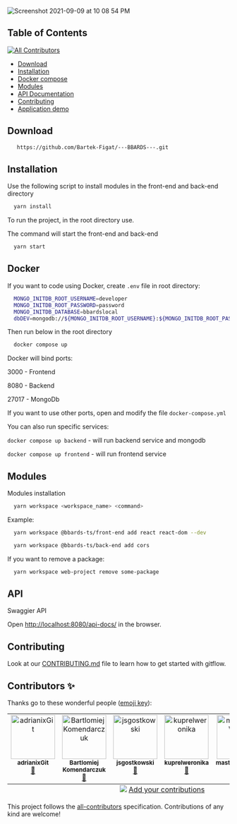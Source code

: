 ![Screenshot 2021-09-09 at 10 08 54 PM](https://user-images.githubusercontent.com/67811830/198153675-2fe9e6ad-fa44-4a23-b93b-c922ff238a77.png)

## Table of Contents

<!-- ALL-CONTRIBUTORS-BADGE:START - Do not remove or modify this section -->

[![All Contributors](https://img.shields.io/badge/all_contributors-6-orange.svg?style=flat-square)](#contributors-)

<!-- ALL-CONTRIBUTORS-BADGE:END -->

- [Download](#Download)
- [Installation](#Installation)
- [Docker compose](#Docker)
- [Modules](#Modules)
- [API Documentation](#API)
- [Contributing](#Contributing)
- [Application demo](https://bartek-figat.github.io/---BBARDS---/)

## Download

```bash
   https://github.com/Bartek-Figat/---BBARDS---.git
```

## Installation

Use the following script to install modules in the front-end and back-end directory

```bash
  yarn install
```

To run the project, in the root directory use.

The command will start the front-end and back-end

```bash
  yarn start
```

## Docker

If you want to code using Docker, create `.env` file in root directory:

```bash
  MONGO_INITDB_ROOT_USERNAME=developer
  MONGO_INITDB_ROOT_PASSWORD=password
  MONGO_INITDB_DATABASE=bbardslocal
  dbDEV=mongodb://${MONGO_INITDB_ROOT_USERNAME}:${MONGO_INITDB_ROOT_PASSWORD}@database/${MONGO_INITDB_DATABASE}?retryWrites=true&w=majority&authSource=admin
```

Then run below in the root directory

```bash
  docker compose up
```

Docker will bind ports:

3000 - Frontend

8080 - Backend

27017 - MongoDb

If you want to use other ports, open and modify the file `docker-compose.yml`

You can also run specific services:

`docker compose up backend` - will run backend service and mongodb

`docker compose up frontend` - will run frontend service

## Modules

Modules installation

```bash
  yarn workspace <workspace_name> <command>
```

Example:

```bash
  yarn workspace @bbards-ts/front-end add react react-dom --dev
```

```bash
  yarn workspace @bbards-ts/back-end add cors
```

If you want to remove a package:

```bash
  yarn workspace web-project remove some-package
```

## API

Swaggier API

Open [http://localhost:8080/api-docs/](http://localhost:8080/api-docs/) in the browser.

## Contributing

Look at our [CONTRIBUTING.md](https://github.com/Bartek-Figat/tsx-react/blob/main/CONTRIBUTING.md) file to learn how to get started with gitflow.

## Contributors ✨

Thanks go to these wonderful people ([emoji key](https://allcontributors.org/docs/en/emoji-key)):

<!-- ALL-CONTRIBUTORS-LIST:START - Do not remove or modify this section -->
<!-- prettier-ignore-start -->
<!-- markdownlint-disable -->
<table>
  <tbody>
    <tr>
      <td align="center" valign="top" width="14.28%"><a href="https://github.com/adrianixGit"><img src="https://avatars.githubusercontent.com/u/69733145?v=4?s=100" width="100px;" alt="adrianixGit"/><br /><sub><b>adrianixGit</b></sub></a><br /><a href="https://github.com/Bartek-Figat/bbards/commits?author=adrianixGit" title="Documentation">📖</a></td>
      <td align="center" valign="top" width="14.28%"><a href="https://devopsowy.pl/"><img src="https://avatars.githubusercontent.com/u/11333925?v=4?s=100" width="100px;" alt="Bartlomiej Komendarczuk"/><br /><sub><b>Bartlomiej Komendarczuk</b></sub></a><br /><a href="https://github.com/Bartek-Figat/bbards/commits?author=BElluu" title="Documentation">📖</a></td>
      <td align="center" valign="top" width="14.28%"><a href="https://github.com/jsgostkowski"><img src="https://avatars.githubusercontent.com/u/93486712?v=4?s=100" width="100px;" alt="jsgostkowski"/><br /><sub><b>jsgostkowski</b></sub></a><br /><a href="https://github.com/Bartek-Figat/bbards/commits?author=jsgostkowski" title="Documentation">📖</a></td>
      <td align="center" valign="top" width="14.28%"><a href="https://github.com/kuprelweronika"><img src="https://avatars.githubusercontent.com/u/110784022?v=4?s=100" width="100px;" alt="kuprelweronika"/><br /><sub><b>kuprelweronika</b></sub></a><br /><a href="https://github.com/Bartek-Figat/bbards/commits?author=kuprelweronika" title="Documentation">📖</a></td>
      <td align="center" valign="top" width="14.28%"><a href="https://github.com/masterHAWK99"><img src="https://avatars.githubusercontent.com/u/60447475?v=4?s=100" width="100px;" alt="masterHAWK99"/><br /><sub><b>masterHAWK99</b></sub></a><br /><a href="https://github.com/Bartek-Figat/bbards/commits?author=masterHAWK99" title="Documentation">📖</a></td>
      <td align="center" valign="top" width="14.28%"><a href="https://github.com/namelessolo"><img src="https://avatars.githubusercontent.com/u/34840936?v=4?s=100" width="100px;" alt="Aleksander Skorek"/><br /><sub><b>Aleksander Skorek</b></sub></a><br /><a href="https://github.com/Bartek-Figat/bbards/commits?author=namelessolo" title="Documentation">📖</a></td>
    </tr>
  </tbody>
  <tfoot>
    <tr>
      <td align="center" size="13px" colspan="7">
        <img src="https://raw.githubusercontent.com/all-contributors/all-contributors-cli/1b8533af435da9854653492b1327a23a4dbd0a10/assets/logo-small.svg">
          <a href="https://all-contributors.js.org/docs/en/bot/usage">Add your contributions</a>
        </img>
      </td>
    </tr>
  </tfoot>
</table>

<!-- markdownlint-restore -->
<!-- prettier-ignore-end -->

<!-- ALL-CONTRIBUTORS-LIST:END -->

This project follows the [all-contributors](https://github.com/all-contributors/all-contributors) specification. Contributions of any kind are welcome!
